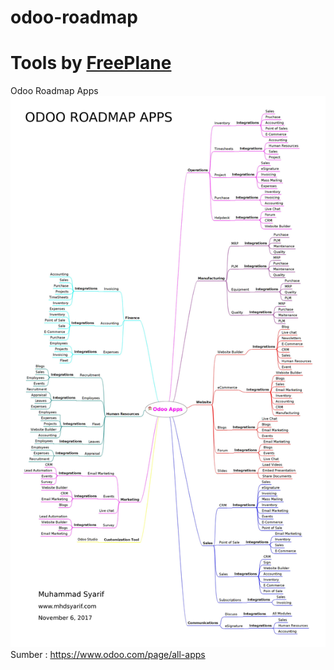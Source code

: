 # odoo-roadmap
# Tools by [FreePlane][1] 
[1]: https://www.freeplane.org/wiki/index.php/Home
Odoo Roadmap Apps
![alt text](https://github.com/mhdsyarif/odoo-roadmap/blob/master/OdooRoadmapApps.png)
Sumber : https://www.odoo.com/page/all-apps
